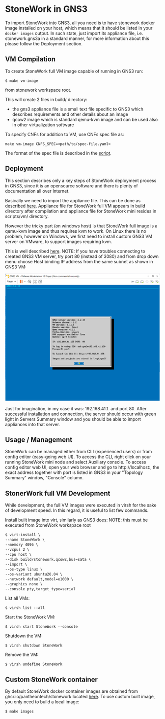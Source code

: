 StoneWork in GNS3
=================

To import StoneWork into GNS3, all you need is to have stonework docker image installed on your host,
which means that it should be listed in your `docker images` output.
In such state, just import its appliance file, i.e. stonework.gns3a in a standard manner, for more information
about this please follow the Deployment section.


VM Compilation
--------------

To create StoneWork full VM image capable of running in GNS3 run:
```
$ make vm-image
```
from stonework workspace root.

This will create 2 files in build/ directory:
- the gns3 appliance file is a small text file specific to GNS3 which describes requirements and other details about an
  image
- qcow2 image which is standard qemu-kvm image and can be used also in other virtualization software

To specify CNFs for addition to VM, use CNFs spec file as:
```
make vm-image CNFS_SPEC=<path/to/spec-file.yaml>
```
The format of the spec file is described in the [script][add-cnfs-script].


Deployment
----------

This section describes only a key steps of StoneWork deployment process in GNS3, since it is an opensource software
and there is plenty of documentation all over Internet.

Basically we need to import the appliance file.
This can be done as described [here][gns3-import-docs].
Appliance file for StoneWork full VM appears in build directory after compilation and
appliance file for StoneWork mini resides in scripts/vm/ directory.

However the tricky part (on windows host) is that StoneWork full image is a qemu-kvm image and thus requires kvm to
work. On Linux there is no problem, however on Windows, we first need to install custom GNS3 VM server on VMware,
to support images requiring kvm.

This is well described [here][gns3-wizard-docs].
NOTE: If you have troubles connecting to created GNS3 VM server, try port 80 (instead of 3080) and from
drop down menu choose Host binding IP address from the same subnet as shown in GNS3 VM:

![GNS3 VM Screenshot][gns3-vm-screenshot]

Just for imagination, in my case it was: 192.168.41.1. and port 80.
After successful installation and connection, the server should occur with green light in Servers Summary window and
you should be able to import appliances into that server.


Usage / Management
------------------

StoneWork can be managed either from CLI (experienced users) or from config editor (easy-going web UI).
To access the CLI, right click on your running StoneWork mini node and select Auxiliary console.
To access config editor web UI, open your web browser and go to http://localhost:<port>, the exact address together
with port is listed in GNS3 in your "Topology Summary" window, "Console" column.


StonerWork full VM Development
------------------------------

While development, the full VM images were executed in virsh for the sake of development speed.
In this regard, it is useful to list few commands.

Install built image into virt, similarly as GNS3 does:
NOTE: this must be executed from StoneWork workspace root
```
$ virt-install \
--name StoneWork \
--memory 4096 \
--vcpus 2 \
--cpu host \
--disk build/stonework.qcow2,bus=sata \
--import \
--os-type linux \
--os-variant ubuntu20.04 \
--network default,model=e1000 \
--graphics none \
--console pty,target_type=serial
```

List all VMs:
```
$ virsh list --all
```

Start the StoneWork VM:
```
$ virsh start StoneWork --console
```

Shutdown the VM:
```
$ virsh shutdown StoneWork
```

Remove the VM:
```
$ virsh undefine StoneWork
```


Custom StoneWork container
--------------------------

By default StoneWork docker container images are obtained from
ghcr.io/pantheontech/stonework located [here][stonework-gh-docker-registry].
To use custom built image, you only need to build a local image:
```
$ make images
```

[gns3-vm-screenshot]: img/gns3-vm.png
[add-cnfs-script]: scripts/vm/add-cnfs.py
[gns3-import-docs]: https://docs.gns3.com/docs/using-gns3/beginners/import-gns3-appliance/
[gns3-wizard-docs]: https://docs.gns3.com/docs/getting-started/setup-wizard-gns3-vm/
[stonework-gh-docker-registry]: https://github.com/orgs/PANTHEONtech/packages/container/package/stonework
